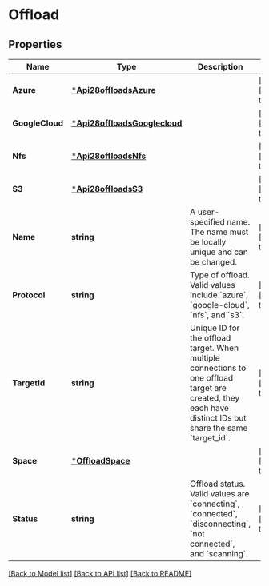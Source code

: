 # Offload

## Properties
Name | Type | Description | Notes
------------ | ------------- | ------------- | -------------
**Azure** | [***Api28offloadsAzure**](api2.8offloads_azure.md) |  | [optional] [default to null]
**GoogleCloud** | [***Api28offloadsGooglecloud**](api2.8offloads_googlecloud.md) |  | [optional] [default to null]
**Nfs** | [***Api28offloadsNfs**](api2.8offloads_nfs.md) |  | [optional] [default to null]
**S3** | [***Api28offloadsS3**](api2.8offloads_s3.md) |  | [optional] [default to null]
**Name** | **string** | A user-specified name. The name must be locally unique and can be changed. | [optional] [default to null]
**Protocol** | **string** | Type of offload. Valid values include &#x60;azure&#x60;, &#x60;google-cloud&#x60;, &#x60;nfs&#x60;, and &#x60;s3&#x60;. | [optional] [default to null]
**TargetId** | **string** | Unique ID for the offload target. When multiple connections to one offload target are created, they each have distinct IDs but share the same &#x60;target_id&#x60;. | [optional] [default to null]
**Space** | [***OffloadSpace**](Offload_space.md) |  | [optional] [default to null]
**Status** | **string** | Offload status. Valid values are &#x60;connecting&#x60;, &#x60;connected&#x60;, &#x60;disconnecting&#x60;, &#x60;not connected&#x60;, and &#x60;scanning&#x60;. | [optional] [default to null]

[[Back to Model list]](../README.md#documentation-for-models) [[Back to API list]](../README.md#documentation-for-api-endpoints) [[Back to README]](../README.md)

